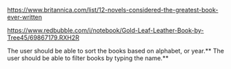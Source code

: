 https://www.britannica.com/list/12-novels-considered-the-greatest-book-ever-written

https://www.redbubble.com/i/notebook/Gold-Leaf-Leather-Book-by-Tree45/69867179.RXH2R


The user should be able to sort the books based on alphabet, or year.**
The user should be able to filter books by typing the name.**

